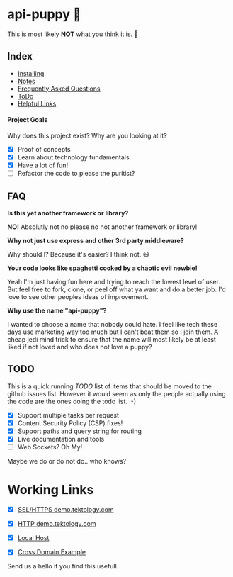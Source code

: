 # api-puppy :dog:

This is most likely **NOT** what you think it is. :thinking:

## Index 
- [Installing](Notes/installing.md) 
- [Notes](Notes) 
- [Frequently Asked Questions](#faq) 
- [ToDo](#todo) 
- [Helpful Links](Notes/links.md)


#### Project Goals
Why does this project exist? Why are you looking at it?

- [x] Proof of concepts  
- [x] Learn about technology fundamentals
- [x] Have a lot of fun!
- [ ] Refactor the code to please the puritist?

## FAQ
**Is this yet another framework or library?**

**NO!** Absolutly not no please no not another framework or library!

**Why not just use express and other 3rd party middleware?**

Why should I? Because it's easier? I think not. :smiley:

**Your code looks like spaghetti cooked by a chaotic evil newbie!**

Yeah I'm just having fun here and trying to reach the lowest level of user.
But feel free to fork, clone, or peel off what ya want and do a better job. I'd 
love to see other peoples ideas of improvement. 

**Why use the name "api-puppy"?**

I wanted to choose a name that nobody could hate. I feel like tech these days use 
marketing way too much but I can't beat them so I join them. A cheap jedi mind 
trick to ensure that the name will most likely be at least liked if not loved and 
who does not love a puppy?




## TODO
This is a quick running *TODO* list of items that should be moved to the github issues list. 
However it would seem as only the people actually using the code are the ones doing the 
todo list. :-)

- [x] Support multiple tasks per request  
- [x] Content Security Policy (CSP) fixes!
- [x] Support paths and query string for routing
- [x] Live documentation and tools
- [ ] Web Sockets? Oh My!

Maybe we do or do not do.. who knows?

# Working Links
- [x] [SSL/HTTPS demo.tektology.com](https://demo.tektology.com/)  
- [x] [HTTP demo.tektology.com](http://demo.tektology.com/)
- [x] [Local Host](http://0.0.0.0:9080)
- [x] [Cross Domain Example](https://www.johnrnelson.com/test/api-tek.html)

 
Send us a hello if you find this usefull. 

